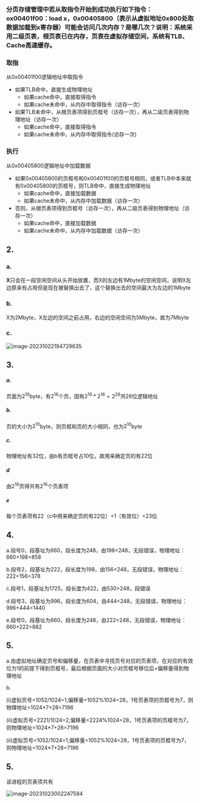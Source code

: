 ### 分页存储管理中若从取指令开始到成功执行如下指令：ox00401f00：load x，0x00405800（表示从虚拟地址0x800处取数据加载到x寄存器）可能会访问几次内存？是哪几次？说明：系统采用二级页表，根页表已在内存，页表在虚拟存储空间，系统有TLB、Cache高速缓存。

### 取指

从0x00401f00逻辑地址中取指令

- 如果TLB命中，直接生成物理地址
  - 如果cache命中，直接取得指令
  - 如果cache未命中，从内存中取得指令（访存一次）
- 如果TLB未命中，从根页表项得到页框号（访存一次），再从二级页表得到物理地址（访存一次）
  - 如果cache命中，直接取得指令
  - 如果cache未命中，从内存中取得指令(访存一次)

### 执行

从0x00405800逻辑地址中加载数据

- 如果0x00405800的页框号和0x00401f00的页框号相同，或者TLB中本来就有0x00405800的页框号，则TLB命中，直接生成物理地址
  - 如果cache命中，直接加载数据
  - 如果cache未命中，从内存中加载数据（访存一次）
- 否则，从根页表项得到页框号（访存一次），再从二级页表得到物理地址（访存一次）
  - 如果cache命中，直接加载数据
  - 如果cache未命中，从内存中加载数据（访存一次）

## 2.

### a.

**X**只会在一段空闲空间从头开始放置，而X的左边有1Mbyte的空闲空间，说明X左边原来有占用但是现在被替换出去了，这个替换出去的空间最大为左边的1Mbyte

### b.

X为2Mbyte，X左边的空间之前占用，右边的空闲空间为5Mbyte，故为7Mbyte

### c.

![image-20231022194729635](C:\Users\wxy43\AppData\Roaming\Typora\typora-user-images\image-20231022194729635.png)

## 3.

##### a.

页面为$2^{10}$byte，有$2^{16}$个页，固有$2^{10}*2^{16}=2^{26}$共26位逻辑地址

##### b.

页的大小为$2^{10}$byte，则页框和页的大小相同，也为$2^{10}$byte

##### c.

物理地址有32位，由b有页框号占10位，故用来确定页的有22位

##### d

由$2^{16}$页得共有$2^{16}$个页表项

##### e

每个页表项有22（c中用来确定页的有22位）+1（有效位）=23位

## 4.

a.段号0，段基址为660，段长度为248，由198<248，无段错误，物理地址：660+198=858

b.段号2，段基址为222，段长度为198，由156<248，无段错误，物理地址：222+156=378

c.段号1，段基址为1725，段长度为422，由530>248，段错误

d.段号3，段基址为996，段长度为604，由444<248，无段错误，物理地址：996+444=1440

e.段号0，段基址为660，段长度为248，由222<248，无段错误，物理地址：660+222=882

## 5.

a.由虚拟地址确定页号和偏移量，在页表中寻找页号对应的页表项，在对应的有效位为1的前提下得到页框号，最后根据页面的大小对页框号移位后+偏移量得到物理地址

b.

(i)虚拟页号=1052/1024=1,偏移量=1052%1024=28，1号页表项的页框号为7，则物理地址=1024*7+28=7196

(ii)虚拟页号=2221/1024=2,偏移量=2224%1024=28，1号页表项的页框号为7，则物理地址=1024*7+28=7196

(ii)虚拟页号=1052/1024=1,偏移量=1052%1024=28，1号页表项的页框号为7，则物理地址=1024*7+28=7196



## 5.

该进程的页表项共有





![image-20231023002247584](C:\Users\wxy43\AppData\Roaming\Typora\typora-user-images\image-20231023002247584.png)

